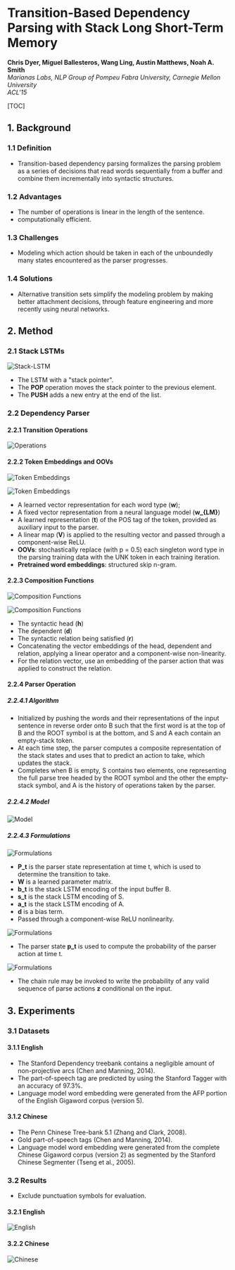 # __Transition-Based Dependency Parsing with Stack Long Short-Term Memory__

__Chris Dyer, Miguel Ballesteros, Wang Ling, Austin Matthews, Noah A. Smith__  
*Marianas Labs, NLP Group of Pompeu Fabra University, Carnegie Mellon University*  
*ACL'15*

[TOC]

## __1. Background__
### __1.1 Definition__
- Transition-based dependency parsing formalizes the parsing problem as a series of decisions that read words sequentially from a buffer and combine them incrementally into syntactic structures.

### __1.2 Advantages__
- The number of operations is linear in the length of the sentence.
- computationally efficient.

### __1.3 Challenges__
- Modeling which action should be taken in each of the unboundedly many states encountered as the parser progresses.

### __1.4 Solutions__
- Alternative transition sets simplify the modeling problem by making better attachment decisions, through feature engineering and more recently using neural networks.

## __2. Method__
### __2.1 Stack LSTMs__
![Stack-LSTM](TIM图片20190411144127.png)  

- The LSTM with a "stack pointer".
- The **POP** operation moves the stack pointer to the previous element.
- The **PUSH** adds a new entry at the end of the list.

### __2.2 Dependency Parser__
#### __2.2.1 Transition Operations__
![Operations](TIM图片20190411172710.png) 

#### __2.2.2 Token Embeddings and OOVs__
![Token Embeddings](TIM图片20190411173618.png)   

![Token Embeddings](TIM图片20190411173443.png) 

- A learned vector representation for each word type (**w**);
- A fixed vector representation from a neural language model (**w_{LM}**)
- A learned representation (**t**) of the POS tag of the token, provided as auxiliary input to the parser.
- A linear map (**V**) is applied to the resulting vector and passed through a component-wise ReLU.
- **OOVs**: stochastically replace (with p = 0.5) each singleton word type in the parsing training data with the UNK token in each training iteration.
- **Pretrained word embeddings**: structured skip n-gram.

#### __2.2.3 Composition Functions__
![Composition Functions](TIM图片20190411174526.png)  

![Composition Functions](TIM图片20190411174715.png) 

- The syntactic head (**h**)
- The dependent (**d**)
- The syntactic relation being satisfied (**r**)
- Concatenating the vector embeddings of the head, dependent and relation, applying a linear operator and a component-wise non-linearity.
- For the relation vector, use an embedding of the parser action that was applied to construct the relation.

#### __2.2.4 Parser Operation__
##### __2.2.4.1 Algorithm__
- Initialized by pushing the words and their representations of the input sentence in reverse order onto B such that the first word is at the top of B and the ROOT symbol is at the bottom, and S and A each contain an empty-stack token.
- At each time step, the parser computes a composite representation of the stack states and uses that to predict an action to take, which updates the stack.
- Completes when B is empty, S contains two elements, one representing the full parse tree headed by the ROOT symbol and the other the empty-stack symbol, and A is the history of operations taken by the parser.

##### __2.2.4.2 Model__
![Model](TIM图片20190411175432.png) 

##### __2.2.4.3 Formulations__
![Formulations](TIM图片20190411175523.png) 

- **P_t** is the parser state representation at time t, which is used to determine the transition to take.
- **W** is a learned parameter matrix.
- **b_t** is the stack LSTM encoding of the input buffer B.
- **s_t** is the stack LSTM encoding of S.
- **a_t** is the stack LSTM encoding of A.
- **d** is a bias term.
- Passed through a component-wise ReLU nonlinearity.

![Formulations](TIM图片20190411175542.png) 

- The parser state **p_t** is used to compute the probability of the parser action at time t.

![Formulations](TIM图片20190411175557.png) 

- The chain rule may be invoked to write the probability of any valid sequence of parse actions **z** conditional on the input.

## __3. Experiments__
### __3.1 Datasets__
#### __3.1.1 English__
- The Stanford Dependency treebank contains a negligible amount of non-projective arcs (Chen and Manning, 2014).
- The part-of-speech tag are predicted by using the Stanford Tagger with an accuracy of 97.3%.
- Language model word embedding were generated from the AFP portion of the English Gigaword corpus (version 5).

#### __3.1.2 Chinese__
- The Penn Chinese Tree-bank 5.1 (Zhang and Clark, 2008).
- Gold part-of-speech tags (Chen and Manning, 2014).
- Language model word embedding were generated from the complete Chinese Gigaword corpus (version 2) as segmented by the Stanford Chinese Segmenter (Tseng et al., 2005).

### __3.2 Results__
- Exclude punctuation symbols for evaluation.

#### __3.2.1 English__
![English](TIM图片20190411192219.png) 

#### __3.2.2 Chinese__
![Chinese](TIM图片20190411192333.png) 

